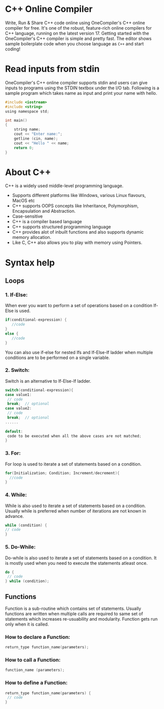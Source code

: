 # C++ Online Compiler

Write, Run & Share C++ code online using OneCompiler's C++ online compiler for free. It's one of the robust, feature-rich online compilers for C++ language, running on the latest version 17. Getting started with the OneCompiler's C++ compiler is simple and pretty fast. The editor shows sample boilerplate code  when you choose language as `C++` and start coding!

# Read inputs from stdin
OneCompiler's C++ online compiler supports stdin and users can give inputs to programs using the STDIN textbox under the I/O tab. Following is a sample program which takes name as input and print your name with hello.

```c
#include <iostream>
#include <string>
using namespace std;

int main() 
{
    string name;
    cout << "Enter name:";
    getline (cin, name);
    cout << "Hello " << name;
    return 0;
}
```

# About C++
C++ is a widely used middle-level programming language. 

* Supports different platforms like Windows, various Linux flavours, MacOS etc
* C++ supports OOPS concepts like Inheritance, Polymorphism, Encapsulation and Abstraction.
* Case-sensitive
* C++ is a compiler based language
* C++ supports structured programming language 
* C++ provides alot of inbuilt functions and also supports dynamic memory allocation.
* Like C, C++ also allows you to play with memory using Pointers.

# Syntax help

## Loops
### 1. If-Else:

When ever you want to perform a set of operations based on a condition If-Else is used.

```c
if(conditional-expression) {
   //code
}
else {
   //code
}
```
You can also use if-else for nested Ifs and If-Else-If ladder when multiple conditions are to be performed on a single variable.

### 2. Switch:

Switch is an alternative to If-Else-If ladder.

```c
switch(conditional-expression){    
case value1:    
 // code    
 break;  // optional  
case value2:    
 // code    
 break;  // optional  
......    
    
default:     
 code to be executed when all the above cases are not matched;    
} 
```

### 3. For:

For loop is used to iterate a set of statements based on a condition.

```c
for(Initialization; Condition; Increment/decrement){  
  //code  
} 
```

### 4. While:

While is also used to iterate a set of statements based on a condition. Usually while is preferred when number of iterations are not known in advance.

```c
while (condition) {  
// code 
}  
```

### 5. Do-While:
Do-while is also used to iterate a set of statements based on a condition. It is mostly used when you need to execute the statements atleast once.

```c
do {  
 // code 
} while (condition); 
```

## Functions

Function is a sub-routine which contains set of statements. Usually functions are written when multiple calls are required to same set of statements which increases re-usuability and modularity. Function gets run only when it is called.

### How to declare a Function:

```c
return_type function_name(parameters);
```

### How to call a Function:

```c
function_name (parameters);
```
### How to define a Function:
```c
return_type function_name(parameters) {  
 // code
}
```

